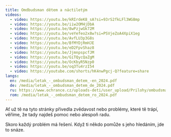 ```yaml
---
title: Omdbudsman dětem a náctiletým
videos:
  - video: https://youtu.be/kRIrdeK8_sA?si=93rS2fkLFl3WG8mp
  - video: https://youtu.be/iiw2OM4jDbA
  - video: https://youtu.be/8wPzjwGk72M
  - video: https://youtu.be/veYefeo2x8w?si=PSVjeZoA4XpiX1eg
  - video: https://youtu.be/AvfLU3p3G8s
  - video: https://youtu.be/BfMYDjRmHJE
  - video: https://youtu.be/eD2FpvShaz8
  - video: https://youtu.be/JjmnpspcfJM
  - video: https://youtu.be/GiTQycQaZgM
  - video: https://youtu.be/OcKbyR5Nzp0
  - video: https://youtu.be/oq3Tu4rzI54
  - video: https://youtube.com/shorts/hK4nwPgcj-Q?feature=share
langs:
  en: /media/letak_-_ombudsman_detem_-en_2024.pdf
  de: /media/letak_-_ombudsman_detem_de_2024.pdf
  ru: https://www.ochrance.cz/uploads-deti/user_upload/Prilohy/ombudsman_detem/Letak_-_Ombudsman_detem__rustina_-_anglicke_logo_.pdf
  rom: /media/letak_-_ombudsman_detem_ro_2024.pdf
---
```

Ať už tě na tyto stránky přivedla zvědavost nebo problémy, které tě trápí, věříme, že tady najdeš pomoc nebo alespoň radu.

Skoro každý problém má řešení. Když ti někdo pomůže s jeho hledáním, jde to snáze.